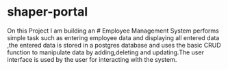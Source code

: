 # shaper-portal

On this Project I am building an # Employee Management System performs simple task such as entering employee data and displaying all entered data ,the entered data is stored in a postgres database and uses the basic CRUD function to manipulate data by adding,deleting and updating.The user interface is used by the user for interacting with the system.
